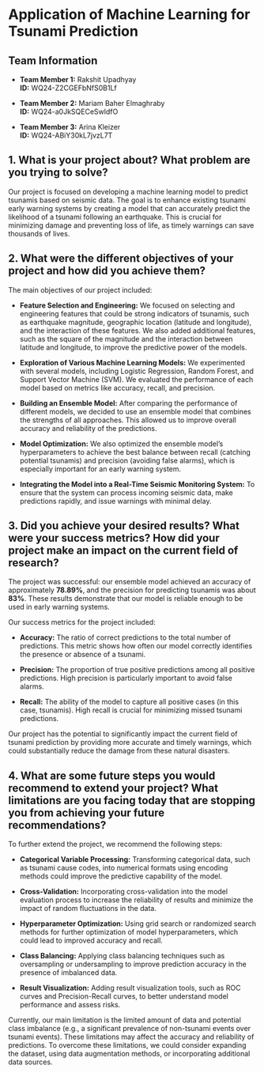 # Application of Machine Learning for Tsunami Prediction

## Team Information

- **Team Member 1:** Rakshit Upadhyay  
  **ID:** WQ24-Z2CGEFbNfS0B1Lf

- **Team Member 2:** Mariam Baher Elmaghraby  
  **ID:** WQ24-a0JkSQECeSwldfO

- **Team Member 3:** Arina Kleizer  
  **ID:** WQ24-ABiY30kL7jvzL7T

## 1. What is your project about? What problem are you trying to solve?

Our project is focused on developing a machine learning model to predict tsunamis based on seismic data. The goal is to enhance existing tsunami early warning systems by creating a model that can accurately predict the likelihood of a tsunami following an earthquake. This is crucial for minimizing damage and preventing loss of life, as timely warnings can save thousands of lives.

## 2. What were the different objectives of your project and how did you achieve them?

The main objectives of our project included:

- **Feature Selection and Engineering:** We focused on selecting and engineering features that could be strong indicators of tsunamis, such as earthquake magnitude, geographic location (latitude and longitude), and the interaction of these features. We also added additional features, such as the square of the magnitude and the interaction between latitude and longitude, to improve the predictive power of the models.

- **Exploration of Various Machine Learning Models:** We experimented with several models, including Logistic Regression, Random Forest, and Support Vector Machine (SVM). We evaluated the performance of each model based on metrics like accuracy, recall, and precision.

- **Building an Ensemble Model:** After comparing the performance of different models, we decided to use an ensemble model that combines the strengths of all approaches. This allowed us to improve overall accuracy and reliability of the predictions.

- **Model Optimization:** We also optimized the ensemble model’s hyperparameters to achieve the best balance between recall (catching potential tsunamis) and precision (avoiding false alarms), which is especially important for an early warning system.

- **Integrating the Model into a Real-Time Seismic Monitoring System:** To ensure that the system can process incoming seismic data, make predictions rapidly, and issue warnings with minimal delay.

## 3. Did you achieve your desired results? What were your success metrics? How did your project make an impact on the current field of research?

The project was successful: our ensemble model achieved an accuracy of approximately **78.89%**, and the precision for predicting tsunamis was about **83%**. These results demonstrate that our model is reliable enough to be used in early warning systems.

Our success metrics for the project included:

- **Accuracy:** The ratio of correct predictions to the total number of predictions. This metric shows how often our model correctly identifies the presence or absence of a tsunami.
  
- **Precision:** The proportion of true positive predictions among all positive predictions. High precision is particularly important to avoid false alarms.

- **Recall:** The ability of the model to capture all positive cases (in this case, tsunamis). High recall is crucial for minimizing missed tsunami predictions.

Our project has the potential to significantly impact the current field of tsunami prediction by providing more accurate and timely warnings, which could substantially reduce the damage from these natural disasters.

## 4. What are some future steps you would recommend to extend your project? What limitations are you facing today that are stopping you from achieving your future recommendations?

To further extend the project, we recommend the following steps:

- **Categorical Variable Processing:** Transforming categorical data, such as tsunami cause codes, into numerical formats using encoding methods could improve the predictive capability of the model.

- **Cross-Validation:** Incorporating cross-validation into the model evaluation process to increase the reliability of results and minimize the impact of random fluctuations in the data.

- **Hyperparameter Optimization:** Using grid search or randomized search methods for further optimization of model hyperparameters, which could lead to improved accuracy and recall.

- **Class Balancing:** Applying class balancing techniques such as oversampling or undersampling to improve prediction accuracy in the presence of imbalanced data.

- **Result Visualization:** Adding result visualization tools, such as ROC curves and Precision-Recall curves, to better understand model performance and assess risks.

Currently, our main limitation is the limited amount of data and potential class imbalance (e.g., a significant prevalence of non-tsunami events over tsunami events). These limitations may affect the accuracy and reliability of predictions. To overcome these limitations, we could consider expanding the dataset, using data augmentation methods, or incorporating additional data sources.


